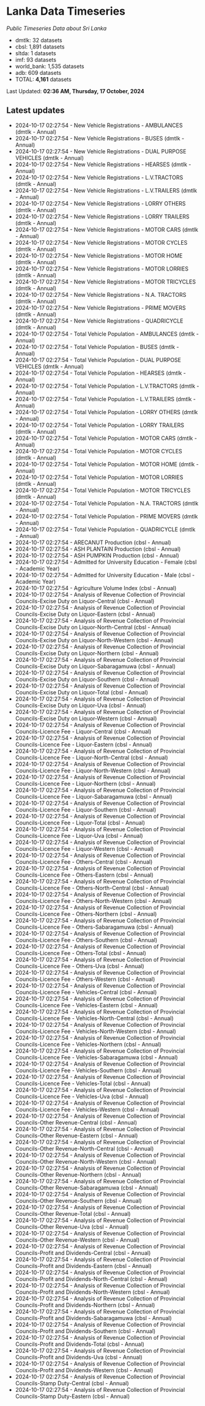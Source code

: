 # Lanka Data Timeseries
*Public Timeseries Data about Sri Lanka*

* dmtlk: 32 datasets
* cbsl: 1,891 datasets
* sltda: 1 datasets
* imf: 93 datasets
* world_bank: 1,535 datasets
* adb: 609 datasets
* TOTAL: **4,161** datasets

Last Updated: **02:36 AM, Thursday, 17 October, 2024**

## Latest updates

* 2024-10-17 02:27:54 - New Vehicle Registrations - AMBULANCES (dmtlk - Annual)
* 2024-10-17 02:27:54 - New Vehicle Registrations - BUSES (dmtlk - Annual)
* 2024-10-17 02:27:54 - New Vehicle Registrations - DUAL PURPOSE VEHICLES (dmtlk - Annual)
* 2024-10-17 02:27:54 - New Vehicle Registrations - HEARSES (dmtlk - Annual)
* 2024-10-17 02:27:54 - New Vehicle Registrations - L.V.TRACTORS (dmtlk - Annual)
* 2024-10-17 02:27:54 - New Vehicle Registrations - L.V.TRAILERS (dmtlk - Annual)
* 2024-10-17 02:27:54 - New Vehicle Registrations - LORRY OTHERS (dmtlk - Annual)
* 2024-10-17 02:27:54 - New Vehicle Registrations - LORRY TRAILERS (dmtlk - Annual)
* 2024-10-17 02:27:54 - New Vehicle Registrations - MOTOR CARS (dmtlk - Annual)
* 2024-10-17 02:27:54 - New Vehicle Registrations - MOTOR CYCLES (dmtlk - Annual)
* 2024-10-17 02:27:54 - New Vehicle Registrations - MOTOR HOME (dmtlk - Annual)
* 2024-10-17 02:27:54 - New Vehicle Registrations - MOTOR LORRIES (dmtlk - Annual)
* 2024-10-17 02:27:54 - New Vehicle Registrations - MOTOR TRICYCLES (dmtlk - Annual)
* 2024-10-17 02:27:54 - New Vehicle Registrations - N.A. TRACTORS (dmtlk - Annual)
* 2024-10-17 02:27:54 - New Vehicle Registrations - PRIME MOVERS (dmtlk - Annual)
* 2024-10-17 02:27:54 - New Vehicle Registrations - QUADRICYCLE (dmtlk - Annual)
* 2024-10-17 02:27:54 - Total Vehicle Population - AMBULANCES (dmtlk - Annual)
* 2024-10-17 02:27:54 - Total Vehicle Population - BUSES (dmtlk - Annual)
* 2024-10-17 02:27:54 - Total Vehicle Population - DUAL PURPOSE VEHICLES (dmtlk - Annual)
* 2024-10-17 02:27:54 - Total Vehicle Population - HEARSES (dmtlk - Annual)
* 2024-10-17 02:27:54 - Total Vehicle Population - L.V.TRACTORS (dmtlk - Annual)
* 2024-10-17 02:27:54 - Total Vehicle Population - L.V.TRAILERS (dmtlk - Annual)
* 2024-10-17 02:27:54 - Total Vehicle Population - LORRY OTHERS (dmtlk - Annual)
* 2024-10-17 02:27:54 - Total Vehicle Population - LORRY TRAILERS (dmtlk - Annual)
* 2024-10-17 02:27:54 - Total Vehicle Population - MOTOR CARS (dmtlk - Annual)
* 2024-10-17 02:27:54 - Total Vehicle Population - MOTOR CYCLES (dmtlk - Annual)
* 2024-10-17 02:27:54 - Total Vehicle Population - MOTOR HOME (dmtlk - Annual)
* 2024-10-17 02:27:54 - Total Vehicle Population - MOTOR LORRIES (dmtlk - Annual)
* 2024-10-17 02:27:54 - Total Vehicle Population - MOTOR TRICYCLES (dmtlk - Annual)
* 2024-10-17 02:27:54 - Total Vehicle Population - N.A. TRACTORS (dmtlk - Annual)
* 2024-10-17 02:27:54 - Total Vehicle Population - PRIME MOVERS (dmtlk - Annual)
* 2024-10-17 02:27:54 - Total Vehicle Population - QUADRICYCLE (dmtlk - Annual)
* 2024-10-17 02:27:54 - ARECANUT Production (cbsl - Annual)
* 2024-10-17 02:27:54 - ASH PLANTAIN Production (cbsl - Annual)
* 2024-10-17 02:27:54 - ASH PUMPKIN Production (cbsl - Annual)
* 2024-10-17 02:27:54 - Admitted for University Education - Female (cbsl - Academic Year)
* 2024-10-17 02:27:54 - Admitted for University Education - Male (cbsl - Academic Year)
* 2024-10-17 02:27:54 - Agriculture Volume Index (cbsl - Annual)
* 2024-10-17 02:27:54 - Analysis of Revenue Collection of Provincial Councils-Excise Duty on Liquor-Central (cbsl - Annual)
* 2024-10-17 02:27:54 - Analysis of Revenue Collection of Provincial Councils-Excise Duty on Liquor-Eastern (cbsl - Annual)
* 2024-10-17 02:27:54 - Analysis of Revenue Collection of Provincial Councils-Excise Duty on Liquor-North-Central (cbsl - Annual)
* 2024-10-17 02:27:54 - Analysis of Revenue Collection of Provincial Councils-Excise Duty on Liquor-North-Western (cbsl - Annual)
* 2024-10-17 02:27:54 - Analysis of Revenue Collection of Provincial Councils-Excise Duty on Liquor-Northern (cbsl - Annual)
* 2024-10-17 02:27:54 - Analysis of Revenue Collection of Provincial Councils-Excise Duty on Liquor-Sabaragamuwa (cbsl - Annual)
* 2024-10-17 02:27:54 - Analysis of Revenue Collection of Provincial Councils-Excise Duty on Liquor-Southern (cbsl - Annual)
* 2024-10-17 02:27:54 - Analysis of Revenue Collection of Provincial Councils-Excise Duty on Liquor-Total (cbsl - Annual)
* 2024-10-17 02:27:54 - Analysis of Revenue Collection of Provincial Councils-Excise Duty on Liquor-Uva (cbsl - Annual)
* 2024-10-17 02:27:54 - Analysis of Revenue Collection of Provincial Councils-Excise Duty on Liquor-Western (cbsl - Annual)
* 2024-10-17 02:27:54 - Analysis of Revenue Collection of Provincial Councils-Licence Fee - Liquor-Central (cbsl - Annual)
* 2024-10-17 02:27:54 - Analysis of Revenue Collection of Provincial Councils-Licence Fee - Liquor-Eastern (cbsl - Annual)
* 2024-10-17 02:27:54 - Analysis of Revenue Collection of Provincial Councils-Licence Fee - Liquor-North-Central (cbsl - Annual)
* 2024-10-17 02:27:54 - Analysis of Revenue Collection of Provincial Councils-Licence Fee - Liquor-North-Western (cbsl - Annual)
* 2024-10-17 02:27:54 - Analysis of Revenue Collection of Provincial Councils-Licence Fee - Liquor-Northern (cbsl - Annual)
* 2024-10-17 02:27:54 - Analysis of Revenue Collection of Provincial Councils-Licence Fee - Liquor-Sabaragamuwa (cbsl - Annual)
* 2024-10-17 02:27:54 - Analysis of Revenue Collection of Provincial Councils-Licence Fee - Liquor-Southern (cbsl - Annual)
* 2024-10-17 02:27:54 - Analysis of Revenue Collection of Provincial Councils-Licence Fee - Liquor-Total (cbsl - Annual)
* 2024-10-17 02:27:54 - Analysis of Revenue Collection of Provincial Councils-Licence Fee - Liquor-Uva (cbsl - Annual)
* 2024-10-17 02:27:54 - Analysis of Revenue Collection of Provincial Councils-Licence Fee - Liquor-Western (cbsl - Annual)
* 2024-10-17 02:27:54 - Analysis of Revenue Collection of Provincial Councils-Licence Fee - Others-Central (cbsl - Annual)
* 2024-10-17 02:27:54 - Analysis of Revenue Collection of Provincial Councils-Licence Fee - Others-Eastern (cbsl - Annual)
* 2024-10-17 02:27:54 - Analysis of Revenue Collection of Provincial Councils-Licence Fee - Others-North-Central (cbsl - Annual)
* 2024-10-17 02:27:54 - Analysis of Revenue Collection of Provincial Councils-Licence Fee - Others-North-Western (cbsl - Annual)
* 2024-10-17 02:27:54 - Analysis of Revenue Collection of Provincial Councils-Licence Fee - Others-Northern (cbsl - Annual)
* 2024-10-17 02:27:54 - Analysis of Revenue Collection of Provincial Councils-Licence Fee - Others-Sabaragamuwa (cbsl - Annual)
* 2024-10-17 02:27:54 - Analysis of Revenue Collection of Provincial Councils-Licence Fee - Others-Southern (cbsl - Annual)
* 2024-10-17 02:27:54 - Analysis of Revenue Collection of Provincial Councils-Licence Fee - Others-Total (cbsl - Annual)
* 2024-10-17 02:27:54 - Analysis of Revenue Collection of Provincial Councils-Licence Fee - Others-Uva (cbsl - Annual)
* 2024-10-17 02:27:54 - Analysis of Revenue Collection of Provincial Councils-Licence Fee - Others-Western (cbsl - Annual)
* 2024-10-17 02:27:54 - Analysis of Revenue Collection of Provincial Councils-Licence Fee - Vehicles-Central (cbsl - Annual)
* 2024-10-17 02:27:54 - Analysis of Revenue Collection of Provincial Councils-Licence Fee - Vehicles-Eastern (cbsl - Annual)
* 2024-10-17 02:27:54 - Analysis of Revenue Collection of Provincial Councils-Licence Fee - Vehicles-North-Central (cbsl - Annual)
* 2024-10-17 02:27:54 - Analysis of Revenue Collection of Provincial Councils-Licence Fee - Vehicles-North-Western (cbsl - Annual)
* 2024-10-17 02:27:54 - Analysis of Revenue Collection of Provincial Councils-Licence Fee - Vehicles-Northern (cbsl - Annual)
* 2024-10-17 02:27:54 - Analysis of Revenue Collection of Provincial Councils-Licence Fee - Vehicles-Sabaragamuwa (cbsl - Annual)
* 2024-10-17 02:27:54 - Analysis of Revenue Collection of Provincial Councils-Licence Fee - Vehicles-Southern (cbsl - Annual)
* 2024-10-17 02:27:54 - Analysis of Revenue Collection of Provincial Councils-Licence Fee - Vehicles-Total (cbsl - Annual)
* 2024-10-17 02:27:54 - Analysis of Revenue Collection of Provincial Councils-Licence Fee - Vehicles-Uva (cbsl - Annual)
* 2024-10-17 02:27:54 - Analysis of Revenue Collection of Provincial Councils-Licence Fee - Vehicles-Western (cbsl - Annual)
* 2024-10-17 02:27:54 - Analysis of Revenue Collection of Provincial Councils-Other Revenue-Central (cbsl - Annual)
* 2024-10-17 02:27:54 - Analysis of Revenue Collection of Provincial Councils-Other Revenue-Eastern (cbsl - Annual)
* 2024-10-17 02:27:54 - Analysis of Revenue Collection of Provincial Councils-Other Revenue-North-Central (cbsl - Annual)
* 2024-10-17 02:27:54 - Analysis of Revenue Collection of Provincial Councils-Other Revenue-North-Western (cbsl - Annual)
* 2024-10-17 02:27:54 - Analysis of Revenue Collection of Provincial Councils-Other Revenue-Northern (cbsl - Annual)
* 2024-10-17 02:27:54 - Analysis of Revenue Collection of Provincial Councils-Other Revenue-Sabaragamuwa (cbsl - Annual)
* 2024-10-17 02:27:54 - Analysis of Revenue Collection of Provincial Councils-Other Revenue-Southern (cbsl - Annual)
* 2024-10-17 02:27:54 - Analysis of Revenue Collection of Provincial Councils-Other Revenue-Total (cbsl - Annual)
* 2024-10-17 02:27:54 - Analysis of Revenue Collection of Provincial Councils-Other Revenue-Uva (cbsl - Annual)
* 2024-10-17 02:27:54 - Analysis of Revenue Collection of Provincial Councils-Other Revenue-Western (cbsl - Annual)
* 2024-10-17 02:27:54 - Analysis of Revenue Collection of Provincial Councils-Profit and Dividends-Central (cbsl - Annual)
* 2024-10-17 02:27:54 - Analysis of Revenue Collection of Provincial Councils-Profit and Dividends-Eastern (cbsl - Annual)
* 2024-10-17 02:27:54 - Analysis of Revenue Collection of Provincial Councils-Profit and Dividends-North-Central (cbsl - Annual)
* 2024-10-17 02:27:54 - Analysis of Revenue Collection of Provincial Councils-Profit and Dividends-North-Western (cbsl - Annual)
* 2024-10-17 02:27:54 - Analysis of Revenue Collection of Provincial Councils-Profit and Dividends-Northern (cbsl - Annual)
* 2024-10-17 02:27:54 - Analysis of Revenue Collection of Provincial Councils-Profit and Dividends-Sabaragamuwa (cbsl - Annual)
* 2024-10-17 02:27:54 - Analysis of Revenue Collection of Provincial Councils-Profit and Dividends-Southern (cbsl - Annual)
* 2024-10-17 02:27:54 - Analysis of Revenue Collection of Provincial Councils-Profit and Dividends-Total (cbsl - Annual)
* 2024-10-17 02:27:54 - Analysis of Revenue Collection of Provincial Councils-Profit and Dividends-Uva (cbsl - Annual)
* 2024-10-17 02:27:54 - Analysis of Revenue Collection of Provincial Councils-Profit and Dividends-Western (cbsl - Annual)
* 2024-10-17 02:27:54 - Analysis of Revenue Collection of Provincial Councils-Stamp Duty-Central (cbsl - Annual)
* 2024-10-17 02:27:54 - Analysis of Revenue Collection of Provincial Councils-Stamp Duty-Eastern (cbsl - Annual)